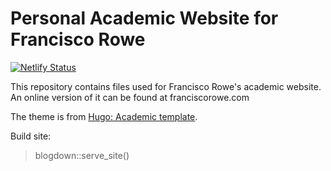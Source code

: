 # Personal Academic Website for Francisco Rowe

[![Netlify Status](https://api.netlify.com/api/v1/badges/2c50b051-db82-498b-b6d5-59b9c6d346cd/deploy-status)](https://app.netlify.com/sites/ecstatic-hoover-1143a1/deploys)

This repository contains files used for Francisco Rowe's academic website. An online version of it can be found at franciscorowe.com

The theme is from [Hugo: Academic template](https://themes.gohugo.io/academic/).

Build site:

> blogdown::serve_site()

